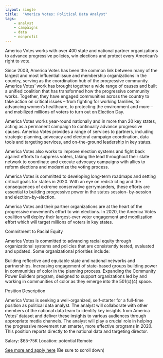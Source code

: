 ```yaml
---
layout: single
title:  "America Votes: Political Data Analyst"
tags: 
    - analyst
    - campaigns
    - data
    - nonprofit
---
```

America Votes works with over 400 state and national partner organizations to advance progressive policies, win elections and protect every American’s right to vote. 


Since 2003, America Votes has been the common link between many of the largest and most influential issue and membership organizations in the country, serving as the coordination hub of the progressive community. America Votes’ work has brought together a wide range of causes and built a unified coalition that has transformed how the progressive community works. Together, they have engaged communities across the country to take action on critical issues – from fighting for working families, to advancing women’s healthcare, to protecting the environment and more – and mobilized millions of voters to turn out on Election Day. 


America Votes works year-round nationally and in more than 20 key states, acting as a permanent campaign to continually advance progressive causes. America Votes provides a range of services to partners, including strategic planning, advocacy and electoral campaign coordination, data tools and targeting services, and on-the-ground leadership in key states. 


America Votes also works to improve election systems and fight back against efforts to suppress voters, taking the lead throughout their state network to coordinate and execute advocacy campaigns with allies to reform elections and modernize the voting process. 


America Votes is committed to developing long-term roadmaps and setting critical goals for states in 2020. With an eye on redistricting and the consequences of extreme conservative gerrymanders, these efforts are essential to building progressive power in the states session- by-session and election-by-election. 


America Votes and their partner organizations are at the heart of the progressive movement’s effort to win elections. In 2020, the America Votes coalition will deploy their largest-ever voter engagement and mobilization effort which will target millions of voters in key states.


Commitment to Racial Equity

America Votes is committed to advancing racial equity through organizational systems and policies that are consistently tested, evaluated and updated. Some organizational priorities include:


Building reflective and equitable state and national networks and partnerships.
Increasing engagement of state-based groups building power in communities of color in the planning process.
Expanding the Community Power Builders program, designed to support organizations led by and working in communities of color as they emerge into the 501(c)(4) space.


Position Description

America Votes is seeking a well-organized, self-starter for a full-time position as political data analyst. The analyst will collaborate with other members of the national data team to identify key insights from America Votes’ dataset and deliver these insights to various audiences through appropriate media channels. The analyst will play a crucial role in helping the progressive movement run smarter, more effective programs in 2020. This position reports directly to the national data and targeting director.


Salary: $65-75K
Location: potential Remote


[See more and apply here](https://americavotes.org/jobs/?job_id=23cce82e-b5d8-47ee-b044-f064df8d331d) (Be sure to scroll down)
